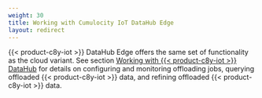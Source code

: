 ```yaml
---
weight: 30
title: Working with Cumulocity IoT DataHub Edge
layout: redirect
---
```


{{< product-c8y-iot >}} DataHub Edge offers the same set of functionality as the cloud variant. See section [Working with {{< product-c8y-iot >}} DataHub](/datahub/working-with-datahub) for details on configuring and monitoring offloading jobs, querying offloaded {{< product-c8y-iot >}} data, and refining offloaded {{< product-c8y-iot >}} data.
